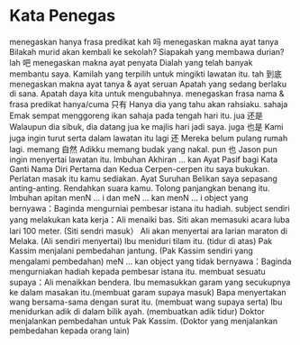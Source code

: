# Kata Penegas
menegaskan hanya frasa predikat
kah 吗
menegaskan makna ayat tanya
Bilakah murid akan kembali ke sekolah?
Siapakah yang membawa durian?
lah 吧
menegaskan makna ayat penyata
Dialah yang telah banyak membantu saya.
Kamilah yang terpilih untuk mingikti lawatan itu.
tah 到底
menegaskan makna ayat tanya & ayat seruan
Apatah yang sedang berlaku di sana.
Apatah daya kita untuk mengubahnya.
menegaskan frasa nama & frasa predikat
hanya/cuma 只有
Hanya dia yang tahu akan rahsiaku.
sahaja
Emak sempat menggoreng ikan sahaja pada tengah hari itu. 
jua 还是
Walaupun dia sibuk, dia datang jua ke majlis hari jadi saya.
juga 也是
Kami juga ingin turut serta dalam lawatan itu
lagi 还
Mereka belum pulang rumah lagi.
memang 自然
Adikku memang budak yang nakal.
pun 也
Jason pun ingin menyertai lawatan itu.
Imbuhan Akhiran … kan
Ayat Pasif bagi Kata Ganti Nama Diri Pertama dan Kedua
Cerpen-cerpen itu saya bukukan.
Perlatan masak itu kamu sediakan.
Ayat Suruhan
Belikan saya sepasang anting-anting.
Rendahkan suara kamu.
Tolong panjangkan benang itu.
Imbuhan apitan menN … i dan meN … kan
menN … i 
object yang bernyawa：Baginda mengurniai pembesar istana itu hadiah.
subject sendiri yang melakukan kata kerja：Ali menaiki bas.
Siti akan memasuki acara luba lari 100 meter. (Siti sendri masuk）
Ali akan menyertai ara larian maraton di Melaka. (Ali sendiri menyertai)
Ibu meniduri tilam itu. (tidur di atas)
Pak Kassim menjalani pembedahan jantung. (Pak Kassim sendiri yang mengalami pembedahan)
meN …  kan
object yang tidak bernyawa：Baginda mengurniakan hadiah kepada pembesar istana itu.
membuat sesuatu supaya：Ali menaikkan bendera.
Ibu memasukkan garam yang secukupnya ke dalam masakan itu.(membuat garam supaya masuk)
Bapa menyertakan wang bersama-sama dengan surat itu. (membuat wang supaya serta)
Ibu menidurkan adik di dalam bilik ayah. (membuatkan adik tidur)
Doktor menjalankan pembedahan untuk Pak Kassim. (Doktor yang menjalankan pembedahan kepada orang lain)